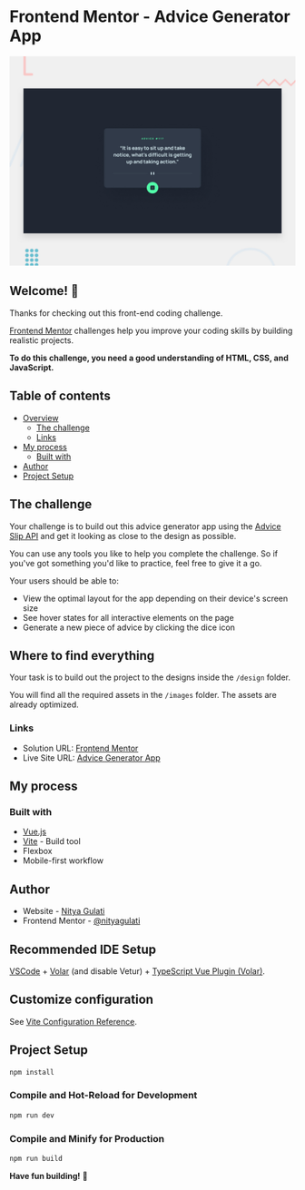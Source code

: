 # Frontend Mentor - Advice Generator App

![Design preview for the REST Countries API with color theme switcher coding challenge](./design/desktop-preview.jpg)

## Welcome! 👋

Thanks for checking out this front-end coding challenge.

[Frontend Mentor](https://www.frontendmentor.io) challenges help you improve your coding skills by building realistic projects.

**To do this challenge, you need a good understanding of HTML, CSS, and JavaScript.**

## Table of contents

- [Overview](#overview)
  - [The challenge](#the-challenge)
  - [Links](#links)
- [My process](#my-process)
  - [Built with](#built-with)
- [Author](#author)
- [Project Setup](#project-setup)

## The challenge

Your challenge is to build out this advice generator app using the [Advice Slip API](https://api.adviceslip.com) and get it looking as close to the design as possible.

You can use any tools you like to help you complete the challenge. So if you've got something you'd like to practice, feel free to give it a go.

Your users should be able to:

- View the optimal layout for the app depending on their device's screen size
- See hover states for all interactive elements on the page
- Generate a new piece of advice by clicking the dice icon

## Where to find everything

Your task is to build out the project to the designs inside the `/design` folder. 

You will find all the required assets in the `/images` folder. The assets are already optimized.

### Links

- Solution URL: [Frontend Mentor](https://www.frontendmentor.io/solutions/)
- Live Site URL: [Advice Generator App](https://nityagulati.github.io/advice-generator-app/)

## My process

### Built with

- [Vue.js](https://vuejs.org)
- [Vite](https://vitejs.dev) - Build tool
- Flexbox
- Mobile-first workflow

## Author
- Website - [Nitya Gulati](https://www.nityagulati.com)
- Frontend Mentor - [@nityagulati](https://www.frontendmentor.io/profile/nityagulati)

## Recommended IDE Setup

[VSCode](https://code.visualstudio.com/) + [Volar](https://marketplace.visualstudio.com/items?itemName=Vue.volar) (and disable Vetur) + [TypeScript Vue Plugin (Volar)](https://marketplace.visualstudio.com/items?itemName=Vue.vscode-typescript-vue-plugin).

## Customize configuration

See [Vite Configuration Reference](https://vitejs.dev/config/).

## Project Setup

```sh
npm install
```

### Compile and Hot-Reload for Development

```sh
npm run dev
```

### Compile and Minify for Production

```sh
npm run build
```

**Have fun building!** 🚀
